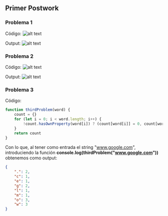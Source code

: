 ## Primer Postwork

### Problema 1 
Código:
![alt text]()

Output:
![alt text]()

### Problema 2
Código:
![alt text]()

Output:
![alt text]()


### Problema 3
Código:

```javascript
function thirdProblem(word) {
    count = {}
    for (let i = 0; i < word.length; i++) {
        !count.hasOwnProperty(word[i]) ? (count[word[i]] = 0, count[word[i]] += 1): count[word[i]] += 1
    }
    return count
}
```

Con lo que, al tener como entrada el string "www.google.com", introduciendo la función **console.log(thirdProblem("www.google.com"))** obtenemos como output:

``` JSON
{
    ".": 2,
    "c": 1,
    "e": 1,
    "g": 2,
    "l": 1,
    "m": 1,
    "o": 3,
    "w": 3
}
```